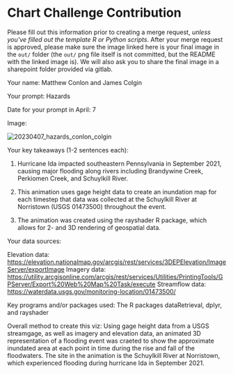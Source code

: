 # Chart Challenge Contribution

Please fill out this information prior to creating a merge request, *unless you've filled out the template R or Python scripts*. After your merge request is approved, please make sure the image linked here is your final image in the `out/` folder (the `out/` png file itself is not committed, but the README with the linked image is). We will also ask you to share the final image in a sharepoint folder provided via gitlab.

Your name: Matthew Conlon and James Colgin

Your prompt: Hazards

Date for your prompt in April: 7

Image: 

![20230407_hazards_conlon_colgin](/uploads/70e29bb8634801a1d159b98ea3e29cec/20230407_hazards_conlon_colgin.gif)

Your key takeaways (1-2 sentences each):

1. Hurricane Ida impacted southeastern Pennsylvania in September 2021, causing major flooding along rivers including Brandywine Creek, Perkiomen Creek, and Schuylkill River.

2. This animation uses gage height data to create an inundation map for each timestep that data was collected at the Schuylkill River at Norristown (USGS 01473500) throughout the event.

3. The animation was created using the rayshader R package, which allows for 2- and 3D rendering of geospatial data.

Your data sources:

Elevation data: https://elevation.nationalmap.gov/arcgis/rest/services/3DEPElevation/ImageServer/exportImage 
Imagery data: https://utility.arcgisonline.com/arcgis/rest/services/Utilities/PrintingTools/GPServer/Export%20Web%20Map%20Task/execute 
Streamflow data: https://waterdata.usgs.gov/monitoring-location/01473500/

Key programs and/or packages used: The R packages dataRetrieval, dplyr, and rayshader

Overall method to create this viz: Using gage height data from a USGS streamgage, as well as imagery and elevation data, an animated 3D representation of a flooding event was craeted to show the approximate inundated area at each point in time during the rise and fall of the floodwaters. The site in the animation is the Schuylkill River at Norristown, which experienced flooding during hurricane Ida in September 2021.
